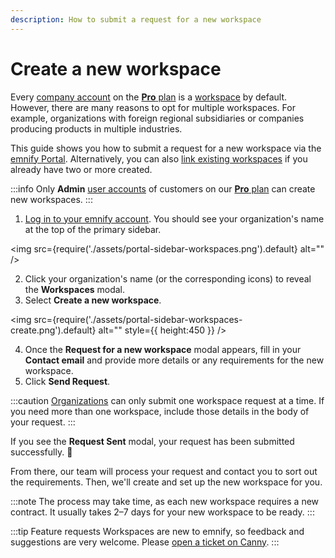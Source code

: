 ```yaml
---
description: How to submit a request for a new workspace
---
```


# Create a new workspace

Every [company account](/glossary#company-account) on the [**Pro** plan](https://portal.emnify.com/organisation-settings/subscription#plans) is a [workspace](/glossary#workspace) by default.
However, there are many reasons to opt for multiple workspaces.
For example, organizations with foreign regional subsidiaries or companies producing products in multiple industries.

This guide shows you how to submit a request for a new workspace via the [emnify Portal](https://portal.emnify.com/).
Alternatively, you can also [link existing workspaces](/how-tos/workspaces/link-existing) if you already have two or more created.

:::info
Only **Admin** [user accounts](/glossary#user-account) of customers on our [**Pro** plan](https://portal.emnify.com/organisation-settings/subscription#plans) can create new workspaces.
:::

1. [Log in to your emnify account](https://portal.emnify.com/sign).
You should see your organization's name at the top of the primary sidebar.

<img
  src={require('./assets/portal-sidebar-workspaces.png').default}
  alt=""
/>

2. Click your organization's name (or the corresponding icons) to reveal the **Workspaces** modal.
3. Select **Create a new workspace**.

<img
  src={require('./assets/portal-sidebar-workspaces-create.png').default}
  alt=""
  style={{ height:450 }}
/>

4. Once the **Request for a new workspace** modal appears, fill in your **Contact email** and provide more details or any requirements for the new workspace.
5. Click **Send Request**.

:::caution
[Organizations](/glossary#organization) can only submit one workspace request at a time.
If you need more than one workspace, include those details in the body of your request.
:::

If you see the **Request Sent** modal, your request has been submitted successfully. 🎉

From there, our team will process your request and contact you to sort out the requirements.
Then, we'll create and set up the new workspace for you.

:::note
The process may take time, as each new workspace requires a new contract.
It usually takes 2–7 days for your new workspace to be ready.
:::

:::tip Feature requests
Workspaces are new to emnify, so feedback and suggestions are very welcome.
Please [open a ticket on Canny](https://emnify.canny.io/).
:::
